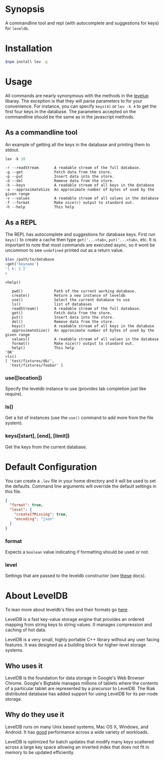 # Synopsis
A commandline tool and repl (with autocomplete and suggestions for keys) for `leveldb`.

# Installation
```bash
$npm install lev -g
```

# Usage
All commands are nearly synonymous with the methods in the [levelup][0] libaray.
The exception is that they will parse parameters to for your convenience. For instance, 
you can specify `keys(4)` or `lev -k 4` to get the first four keys in the database. 
The parameters accepted on the commandline should be the same as in the javascript 
methods.

## As a commandline tool

An example of getting all the keys in the database and printing them to stdout.
```js
lev -k 10
```

```
-r --readStream       A readable stream of the full database.
-g --get              Fetch data from the store.
-p --put              Insert data into the store.
-d --del              Remove data from the store.
-k --keys             A readable stream of all keys in the database
-a --approximateSize  An approximate number of bytes of used by the given range
-v --values           A readable stream of all values in the database
-f --format           Make nice(r) output to standard out.
-h --help             This help
```

## As a REPL
The REPL has autocomplete and suggestions for database keys. First run `keys()` 
to create a cache then type `get('...<tab>`, `put('...<tab>`, 
etc. It is important to note that most commands are executed async, so it wont 
be uncommon to see `undefined` printed out as a return value.

```bash
$lev /path/to/database
>get('keyname')
'{ k: 1 }'
>
```

```
>help()

   pwd()              Path of the current working database.
   create()           Return a new instance of leveldb
   use()              Select the current database to use
   ls()               list of databases
   readStream()       A readable stream of the full database.
   get()              Fetch data from the store.
   put()              Insert data into the store.
   del()              Remove data from the store.
   keys()             A readable stream of all keys in the database
   approximateSize()  An approximate number of bytes of used by the given range
   values()           A readable stream of all values in the database
   format()           Make nice(r) output to standard out.
   help()             This help
'OK'
>ls()
[ 'test/fixtures/db/',
  'test/fixtures/foobar' ]
```

### use([location])
Specify the leveldb instance to use (provides tab completion just like require).

### ls()
Get a list of instances (use the `use()` command to add more from the file system).

### keys([start], [end], [limit])
Get the keys from the current database.


# Default Configuration
You can create a `.lev` file in your home directory and it will be used to set the 
defaults. Command line arguments will override the default settings in this file.

```json
{
  "format": true,
  "level": {
    "createIfMissing": true,
    "encoding": "json"
  }
}

```

### format 
Expects a `boolean` value indicating if formatting should be used or not.

### level
Settings that are passed to the leveldb constructor (see [these][0] docs).

# About LevelDB
To lean more about leveldb's files and their formats go [here][2].

LevelDB is a fast key-value storage engine that provides an ordered mapping 
from string keys to string values. It manages compression and caching of hot
data.

LevelDB is a very small, highly portable C++ library without any user facing 
features. It was designed as a building block for higher-level storage systems.

## Who uses it 
LevelDB is the foundation for data storage in Google's Web Browser Chrome. 
Google's Bigtable manages millions of tablets where the contents of a particular 
tablet are represented by a precursor to LevelDB. The Riak distributed database 
has added support for using LevelDB for its per-node storage.

## Why do they use it
LevelDB runs on many Unix based systems, Mac OS X, Windows, and Android. It has 
[good][1] performance across a wide variety of workloads.

LevelDB is optimized for batch updates that modify many keys scattered across a 
large key space allowing an inverted index that does not fit in memory to be 
updated efficiently.

[0]:https://github.com/rvagg/node-levelup
[1]:http://leveldb.googlecode.com/svn/trunk/doc/benchmark.html
[2]:http://leveldb.googlecode.com/svn/trunk/doc/impl.html
